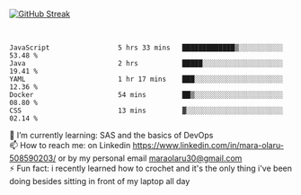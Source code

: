 

[![GitHub Streak](https://streak-stats.demolab.com?user=MaraxD&theme=tokyonight)](https://git.io/streak-stats)
 
 
 <br/>

<!--START_SECTION:waka-->

```text
JavaScript                 5 hrs 33 mins   █████████████▒░░░░░░░░░░░   53.48 %
Java                       2 hrs           █████░░░░░░░░░░░░░░░░░░░░   19.41 %
YAML                       1 hr 17 mins    ███░░░░░░░░░░░░░░░░░░░░░░   12.36 %
Docker                     54 mins         ██▒░░░░░░░░░░░░░░░░░░░░░░   08.80 %
CSS                        13 mins         ▓░░░░░░░░░░░░░░░░░░░░░░░░   02.14 %
```

<!--END_SECTION:waka-->
<!--[![willianrod's wakatime stats](https://github-readme-stats.vercel.app/api/wakatime?username=MaraxD)](https://github.com/anuraghazra/github-readme-stats)-->

🌱 I’m currently learning: SAS and the basics of DevOps<br/>
📫 How to reach me: on Linkedin https://www.linkedin.com/in/mara-olaru-508590203/ or by my personal email maraolaru30@gmail.com <br/>
⚡ Fun fact: i recently learned how to crochet and it's the only thing i've been doing besides sitting in front of my laptop all day <br/>
 
